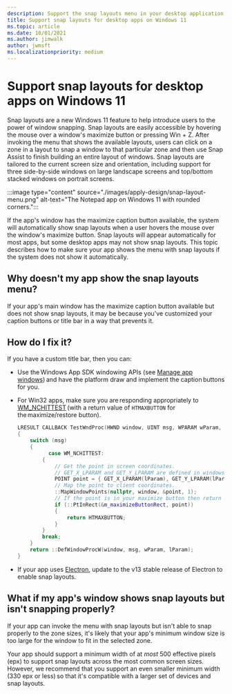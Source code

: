 ```yaml
---
description: Support the snap layouts menu in your desktop application.
title: Support snap layouts for desktop apps on Windows 11
ms.topic: article
ms.date: 10/01/2021
ms.author: jimwalk
author: jwmsft
ms.localizationpriority: medium
---
```


# Support snap layouts for desktop apps on Windows 11

Snap layouts are a new Windows 11 feature to help introduce users to the power of window snapping. Snap layouts are easily accessible by hovering the mouse over a window's maximize button or pressing Win + Z. After invoking the menu that shows the available layouts, users can click on a zone in a layout to snap a window to that particular zone and then use Snap Assist to finish building an entire layout of windows. Snap layouts are tailored to the current screen size and orientation, including support for three side-by-side windows on large landscape screens and top/bottom stacked windows on portrait screens.

:::image type="content" source="./images/apply-design/snap-layout-menu.png" alt-text="The Notepad app on Windows 11 with rounded corners.":::

If the app's window has the maximize caption button available, the system will automatically show snap layouts when a user hovers the mouse over the window's maximize button. Snap layouts will appear automatically for most apps, but some desktop apps may not show snap layouts. This topic describes how to make sure your app shows the menu with snap layouts if the system does not show it automatically.

## Why doesn't my app show the snap layouts menu?

If your app's main window has the maximize caption button available but does not show snap layouts, it may be because you've customized your caption buttons or title bar in a way that prevents it.

## How do I fix it?

If you have a custom title bar, then you can:​

- Use the Windows App SDK windowing APIs (see [Manage app windows](../../windows-app-sdk/windowing/windowing-overview.md)) and have the platform draw and implement the caption buttons for you​.
- For Win32 apps, make sure you are responding appropriately to [WM_NCHITTEST](/windows/win32/inputdev/wm-nchittest) (with a return value of `HTMAXBUTTON` for the maximize/restore button)​.

    ```cpp
    LRESULT CALLBACK TestWndProc(HWND window, UINT msg, WPARAM wParam, LPARAM lParam)
    {
        switch (msg)
        {
            case WM_NCHITTEST:
            {
                // Get the point in screen coordinates.
                // GET_X_LPARAM and GET_Y_LPARAM are defined in windowsx.h
                POINT point = { GET_X_LPARAM(lParam), GET_Y_LPARAM(lParam) };
                // Map the point to client coordinates.
                ::MapWindowPoints(nullptr, window, &point, 1);
                // If the point is in your maximize button then return HTMAXBUTTON
                if (::PtInRect(&m_maximizeButtonRect, point))
                {
                    return HTMAXBUTTON;
                }
            }
            break;
        }
        return ::DefWindowProcW(window, msg, wParam, lParam);
    }
    ```
- If your app uses [Electron](https://www.electronjs.org/), update to the v13 stable release of Electron to enable snap layouts.

## What if my app's window shows snap layouts but isn't snapping properly?  

If your app can invoke the menu with snap layouts but isn't able to snap properly to the zone sizes, it's likely that your app's minimum window size is too large for the window to fit in the selected zone.

Your app should support a minimum width of at *most* 500 effective pixels (epx) to support snap layouts across the most common screen sizes. However, we recommend that you support an even smaller minimum width (330 epx or less) so that it's compatible with a larger set of devices and snap layouts.
